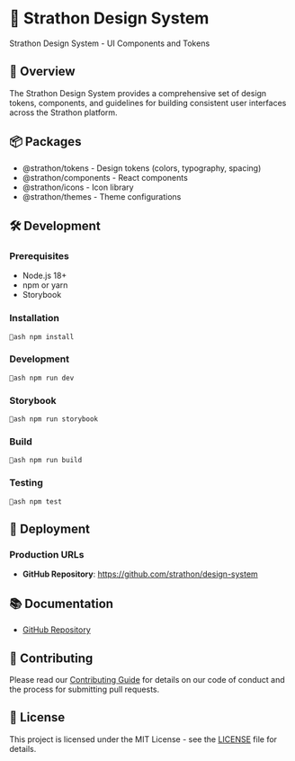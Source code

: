 # 🎨 Strathon Design System

Strathon Design System - UI Components and Tokens

## 🎯 Overview

The Strathon Design System provides a comprehensive set of design tokens, components, and guidelines for building consistent user interfaces across the Strathon platform.

## 📦 Packages

- @strathon/tokens - Design tokens (colors, typography, spacing)
- @strathon/components - React components
- @strathon/icons - Icon library
- @strathon/themes - Theme configurations

## 🛠️ Development

### Prerequisites
- Node.js 18+
- npm or yarn
- Storybook

### Installation

`ash
npm install
`

### Development

`ash
npm run dev
`

### Storybook

`ash
npm run storybook
`

### Build

`ash
npm run build
`

### Testing

`ash
npm test
`

## 🚀 Deployment

### Production URLs
- **GitHub Repository**: https://github.com/strathon/design-system

## 📚 Documentation

- [GitHub Repository](https://github.com/strathon/design-system)

## 🤝 Contributing

Please read our [Contributing Guide](https://github.com/strathon/core-api/blob/main/CONTRIBUTING.md) for details on our code of conduct and the process for submitting pull requests.

## 📄 License

This project is licensed under the MIT License - see the [LICENSE](LICENSE) file for details.
